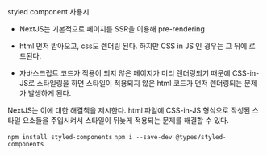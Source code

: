 styled component 사용시 

- NextJS는 기본적으로 페이지를 SSR을 이용해 pre-rendering

- html 먼저 받아오고, css도 렌더링 된다. 하지만 CSS in JS 인 경우는 그 뒤에 로드된다. 

- 자바스크립트 코드가 적용이 되지 않은 페이지가 미리 렌더링되기 때문에 CSS-in-JS로 스타일링을 하면 스타일이 적용되지 않은 html 코드가 먼저 렌더링되는 문제가 발생하게 된다.


NextJS는 이에 대한 해결책을 제시한다. 
html 파일에 CSS-in-JS 형식으로 작성된 스타일 요소들을 주입시켜서 스타일이 뒤늦게 적용되는 문제를 해결할 수 있다.

`npm install styled-components`
`npm i --save-dev @types/styled-components`
